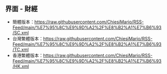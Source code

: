## 界面 - 財經
- 簡體版本：https://raw.githubusercontent.com/ChiesiMario/RSS-Feed/main/%E7%95%8C%E9%9D%A2%2F%E8%B2%A1%E7%B6%93/SC.xml
- 台灣繁體版本：https://raw.githubusercontent.com/ChiesiMario/RSS-Feed/main/%E7%95%8C%E9%9D%A2%2F%E8%B2%A1%E7%B6%93/TC.xml
- 香港繁體版本：https://raw.githubusercontent.com/ChiesiMario/RSS-Feed/main/%E7%95%8C%E9%9D%A2%2F%E8%B2%A1%E7%B6%93/HK.xml